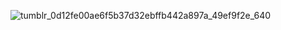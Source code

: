 

![tumblr_0d12fe00ae6f5b37d32ebffb442a897a_49ef9f2e_640](https://user-images.githubusercontent.com/72923418/126666946-644a8b0c-ebe5-4f1b-b9be-9d9893bb4db8.gif) 






<!--
**atommota123/atommota123** is a ✨ _special_ ✨ repository because its `README.md` (this file) appears on your GitHub profile.
[![atommota123's GitHub stats](https://github-readme-stats.vercel.app/api?username=atommota123)](https://github.com/atommota123/github-readme-stats) !
Here are some ideas to get you started:
- Hi there 👋
- 🔭 I’m currently working on ...
- 🌱 I’m currently learning ...
- 👯 I’m looking to collaborate on ...
- 🤔 I’m looking for help with ...
- 💬 Ask me about ...
- 📫 How to reach me: ...
- 😄 Pronouns: ...
- ⚡ Fun fact: ...
-->

